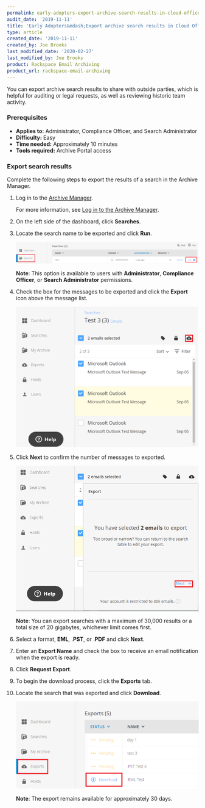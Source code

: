 ```yaml
---
permalink: early-adopters-export-archive-search-results-in-cloud-office/
audit_date: '2019-11-11'
title: 'Early Adopters&mdash;Export archive search results in Cloud Office'
type: article
created_date: '2019-11-11'
created_by: Joe Brooks
last_modified_date: '2020-02-27'
last_modified_by: Joe Brooks
product: Rackspace Email Archiving
product_url: rackspace-email-archiving
---
```


You can export archive search results to share with outside parties,
which is helpful for auditing or legal requests, as well as reviewing
historic team activity.

### Prerequisites

- **Applies to:** Administrator, Compliance Officer, and Search Administrator
- **Difficulty:** Easy
- **Time needed:** Approximately 10 minutes
- **Tools required:** Archive Portal access

### Export search results

Complete the following steps to export the results of a search in the Archive Manager.

1.  Log in to the [Archive Manager](https://cp.rackspace.com/Login.aspx?ReturnUrl=%2f).

    For more information, see [Log in to the Archive Manager](/how-to/log-in-to-the-archive-manager).

2.  On the left side of the dashboard, click **Searches**.

3. 	Locate the search name to be exported and click **Run**.

    <img src="Export-archive-search-results-1.png" />

    **Note**: This option is available to users with **Administrator**, **Compliance Officer**, or 
    **Search Administrator** permissions.

4. 	Check the box for the messages to be exported and click the **Export** icon above the message list.

    <img src="Export-archive-search-results-2.png" />

5.  Click **Next** to confirm the number of messages to exported.

    <img src="Export-archive-search-results-3.png" />

    **Note**: You can export searches with a maximum of 30,000 results or a total size of 20 gigabytes, 
    whichever limit comes first.

6.  Select a format, **EML**, .**PST**, or .**PDF** and click **Next**.

7.  Enter an **Export Name** and check the box to receive an email notification when the export is ready.

8.  Click **Request Export**.

9.  To begin the download process, click the **Exports** tab.

10. Locate the search that was exported and click **Download**.

    <img src="Export-archive-search-results-4.png" />

    **Note**: The export remains available for approximately 30 days.
